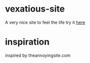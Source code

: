 # vexatious-site
A very nice site to feel the life
try it [here](https://semant.is-a.dev/vexatious-site)
# inspiration
inspired by theannoyingsite.com
